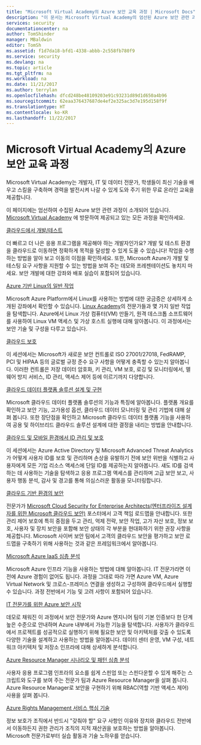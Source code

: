 ```yaml
---
title: "Microsoft Virtual Academy의 Azure 보안 교육 과정 | Microsoft Docs"
description: "이 문서는 Microsoft Virtual Academy의 엄선된 Azure 보안 관련 과정을 제공합니다.  Microsoft Virtual Academy는 개발자, IT 및 데이터 전문가, 학생들이 최신 기술을 배우고 스킬을 구축하며 경력을 발전시켜 나갈 수 있게 도와 주기 위한 무료 온라인 교육을 제공합니다."
services: security
documentationcenter: na
author: TomShinder
manager: MBaldwin
editor: TomSh
ms.assetid: f1d7da18-bfd1-4338-abbb-2c558fb780f9
ms.service: security
ms.devlang: na
ms.topic: article
ms.tgt_pltfrm: na
ms.workload: na
ms.date: 11/21/2017
ms.author: terrylan
ms.openlocfilehash: dfcd248be48109203e91c93231d89d1d650a4b96
ms.sourcegitcommit: 62eaa376437687de4ef2e325ac3d7e195d158f9f
ms.translationtype: HT
ms.contentlocale: ko-KR
ms.lasthandoff: 11/22/2017
---
```

# <a name="azure-security-courses-from-microsoft-virtual-academy"></a>Microsoft Virtual Academy의 Azure 보안 교육 과정
Microsoft Virtual Academy는 개발자, IT 및 데이터 전문가, 학생들이 최신 기술을 배우고 스킬을 구축하며 경력을 발전시켜 나갈 수 있게 도와 주기 위한 무료 온라인 교육을 제공합니다.

이 페이지에는 엄선하여 수집된 Azure 보안 관련 과정이 소개되어 있습니다. [Microsoft Virtual Academy](https://mva.microsoft.com/) 에 방문하여 제공되고 있는 모든 과정을 확인하세요.

[클라우드에서 개발/테스트](https://mva.microsoft.com/en-us/training-courses/devtest-in-the-cloud-16274?l=9aAijd7LC_2005190311)

더 빠르고 더 나은 응용 프로그램을 제공해야 하는 개발자인가요? 개발 및 테스트 환경을 클라우드로 이동하면 정확하게 목적을 달성할 수 있게 도울 수 있습니다! 작업을 수행하는 방법을 알아 보고 이동의 이점을 확인하세요. 또한, Microsoft Azure가 개발 및 테스팅 요구 사항을 지원할 수 있는 방법을 보여 주는 데모와 프레젠테이션도 놓치지 마세요. 보안 개발에 대한 강좌와 배포 실습이 포함되어 있습니다.

[Azure 기반 Linux의 일반 작업](https://mva.microsoft.com/en-us/training-courses/common-tasks-for-linux-on-azure-16191?l=J0Hvb7qJC_1204668937)

Microsoft Azure Platform에서 Linux를 사용하는 방법에 대한 궁금증은 상세하게 소개된 강좌에서 확인할 수 있습니다. [Linux Academy](https://linuxacademy.com/)의 전문가들과 몇 가지 일반 작업을 탐색합니다. Azure에서 Linux 가상 컴퓨터(VM) 만들기, 원격 데스크톱 소프트웨어를 사용하여 Linux VM 액세스 및 가상 호스트 실행에 대해 알아봅니다. 이 과정에서는 보안 기술 및 구성을 다루고 있습니다.

[클라우드 보호](https://mva.microsoft.com/en-us/training-courses/secure-the-cloud-14037?l=lQIkkst0B_5300115881)

이 세션에서는 Microsoft가 새로운 보안 컨트롤로 ISO 27001/27018, FedRAMP, PCI 및 HIPAA 등의 글로벌 규정 준수 요구 사항을 어떻게 충족할 수 있는지 알아봅니다. 이러한 컨트롤은 저장 데이터 암호화, 키 관리, VM 보호, 로깅 및 모니터링에서, 맬웨어 방지 서비스, ID 관리, 액세스 제어 등에 이르기까지 다양합니다.

[클라우드 데이터 플랫폼 솔루션 설계 및 구현](https://mva.microsoft.com/en-us/training-courses/design-and-implement-cloud-data-platform-solutions-15711?l=jbCdW0j1B_3005244527)

Microsoft 클라우드 데이터 플랫폼 솔루션의 기능과 특징에 알아봅니다. 플랫폼 개요를 확인하고 보안 기능, 고가용성 옵션, 클라우드 데이터 모니터링 및 관리 기법에 대해 살펴 봅니다. 또한 장단점을 확인하고 Microsoft 클라우드 데이터 플랫폼 기능을 사용하여 공용 및 하이브리드 클라우드 솔루션 설계에 대한 결정을 내리는 방법을 안내합니다.

[클라우드 및 모바일 환경에서 ID 관리 및 보호](https://mva.microsoft.com/en-us/training-courses/manage-and-secure-identities-in-a-cloud-and-mobile-world-14013?l=GIJ2GcvrB_405192797)

이 세션에서는 Azure Active Directory 및 Microsoft Advanced Threat Analytics가 어떻게 사용자 ID를 보호 및 관리하며 손상을 유발하기 전에 보안 위반을 식별하고 사용자에게 모든 기업 리소스 액세스에 단일 ID를 제공하는지 알아봅니다. 섀도 ID를 검색하는 데 사용하는 기술을 탐색하고 응용 프로그램 액세스를 관리하며 고급 보안 보고, 사용자 행동 분석, 감사 및 경고를 통해 의심스러운 활동을 모니터링합니다.

[클라우드 기반 환경의 보안](https://mva.microsoft.com/en-us/training-courses/security-in-a-cloudenabled-world-12725?l=CfLHobAcB_3904300474)

전문가가 [Microsoft Cloud Security for Enterprise Architects(엔터프라이즈 설계자를 위한 Microsoft 클라우드 보안)](http://www.microsoft.com/download/48121) 포스터에서 고객 책임 로드맵을 안내합니다. 또한 관리 제어 보호에 특히 중점을 두고 관리, 억제 전략, 보안 작업, 고가 자산 보호, 정보 보호, 사용자 및 장치 보안을 포함해 보안 상태의 각 부분을 현대화하기 위한 권장 사항을 제공합니다. Microsoft 사이버 보안 팀에서 고객의 클라우드 보안을 평가하고 보안 로드맵을 구축하기 위해 사용하는 것과 같은 프레임워크에서 알아봅니다.

[Microsoft Azure IaaS 심층 분석](https://mva.microsoft.com/en-us/training-courses/microsoft-azure-iaas-deep-dive-14339?l=PtppYVQgB_8300115888)

Microsoft Azure 인프라 기능을 사용하는 방법에 대해 알아봅니다. IT 전문가라면 이전에 Azure 경험이 없어도 됩니다. 과정을 그대로 따라 가면 Azure VM, Azure Virtual Network 및 크로스-프레미스 연결을 생성하고 구성하여 클라우드에서 실행할 수 있습니다. 과정 전반에서 기능 및 고려 사항이 포함되어 있습니다.

[IT 전문가를 위한 Azure 보안 시작](https://mva.microsoft.com/training-courses/getting-started-with-azure-security-for-the-it-professional-11165?l=HfHzCXSAB_7404300474)

데모로 채워진 이 과정에서 보안 전문가와 Azure 엔지니어 팀이 기본 인증보다 한 단계 높은 수준으로 안내하며 Azure 내부에서 가능한 기능을 탐색합니다. 사용자가 클라우드에서 프로젝트를 성공적으로 실행하기 위해 필요한 보안 및 아키텍처를 갖출 수 있도록 다양한 기술을 설계하고 사용하는 방법을 알아봅니다. 데이터 센터 운영, VM 구성, 네트워크 아키텍처 및 저장소 인프라에 대해 상세하게 분석합니다.

[Azure Resource Manager 시나리오 및 패턴 심층 분석](https://mva.microsoft.com/en-us/training-courses/deep-dive-into-azure-resource-manager-scenarios-and-patterns-13793?l=i1m06ZJYB_7001937557)

사용자 응용 프로그램 인프라의 요소를 쉽게 스핀업 또는 스핀다운할 수 있게 해주는 스크립트와 도구를 보여 주는 전문가 팀과 Azure Resource Manager을 살펴 봅니다. Azure Resource Manager로 보안을 구현하기 위해 RBAC(역할 기반 액세스 제어) 사용을 살펴 봅니다.

[Azure Rights Management 서비스 핵심 기술](https://mva.microsoft.com/en-us/training-courses/azure-rights-management-services-core-skills-10500?l=QLoxMwuCB_1805094681)

정보 보호가 조직에서 반드시 "갖춰야 할" 요구 사항인 이유와 장치와 클라우드 전반에서 이동하든지 권한 관리가 조직의 지적 재산권을 보호하는 방법을 알아봅니다. Microsoft 전문가로부터 실습 활동과 기술 노하우를 얻습니다.

